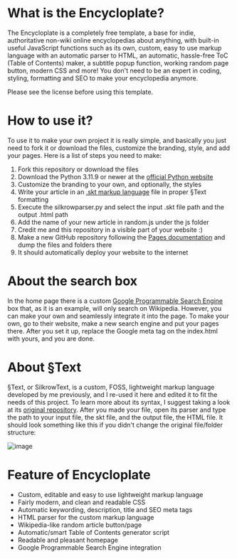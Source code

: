 # What is the Encycloplate?
The Encycloplate is a completely free template, a base for indie, authoritative non-wiki online encyclopedias about anything, with built-in useful JavaScript functions such as its own, custom, easy to use markup language with an automatic parser to HTML, an automatic, hassle-free ToC (Table of Contents) maker, a subtitle popup function, working random page button, modern CSS and more! You don't need to be an expert in coding, styling, formatting and SEO to make your encyclopedia anymore.

Please see the license before using this template.

# How to use it?
To use it to make your own project it is really simple, and basically you just need to fork it or download the files, customize the branding, style, and add your pages. Here is a list of steps you need to make:

1. Fork this repository or download the files
2. Download the Python 3.11.9 or newer at the [official Python website](https://www.python.org/downloads/)
3. Customize the branding to your own, and optionally, the styles
4. Write your article in an [.skt markup language](#silkrow) file in proper §Text formatting
5. Execute the silkrowparser.py and select the input .skt file path and the output .html path
6. Add the name of your new article in random.js under the js folder
7. Credit me and this repository in a visible part of your website :)
8. Make a new GitHub repository following the [Pages documentation](https://pages.github.com/) and dump the files and folders there
9. It should automatically deploy your website to the internet

# About the search box
In the home page there is a custom [Google Programmable Search Engine](https://programmablesearchengine.google.com/about/) box that, as it is an example, will only search on Wikipedia. However, you can make your own and seamlessly integrate it into the page. To make your own, go to their website, make a new search engine and put your pages there. After you set it up, replace the Google meta tag on the index.html with yours, and you are done.

<a name="silkrow"></a>

# About §Text
§Text, or SilkrowText, is a custom, FOSS, lightweight markup language developed by me previously, and I re-used it here and edited it to fit the needs of this project. To learn more about its syntax, I suggest taking a look at its [original repository](https://github.com/Pyrbor/SilkrowText). After you made your file, open its parser and type the path to your input file, the skt file, and the output file, the HTML file. It should look something like this if you didn't change the original file/folder structure:

![image](https://github.com/Encycloplate/encycloplate.github.io/assets/111013695/06c71998-457c-4dd9-a5b3-f84653c09fe3)

# Feature of Encycloplate

- Custom, editable and easy to use lightweight markup language
- Fairly modern, and clean and readable CSS
- Automatic keywording, description, title and SEO meta tags
- HTML parser for the custom markup language
- Wikipedia-like random article button/page
- Automatic/smart Table of Contents generator script
- Readable and pleasant homepage
- Google Programmable Search Engine integration
